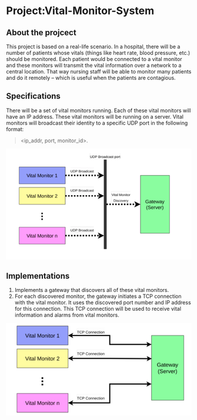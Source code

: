 # Project:Vital-Monitor-System

## About the projcect

This project is based on a real-life scenario. In a hospital, there will be a number of patients whose vitals (things like heart rate, blood pressure, etc.) should be monitored. Each patient would be connected to a vital monitor and these monitors will transmit the vital information over a network to a central location. That way nursing staff will be able to monitor many patients and do it remotely – which is useful when the patients are contagious. 

## Specifications

There will be a set of vital monitors running. Each of these vital monitors will have an IP address. These vital monitors will be running on a server. Vital monitors will broadcast their identity to a specific UDP port in the following format:
> <ip_addr, port, monitor_id>.

![Vital monitor Specification](images/img1.png "Vital monitor Specification")

## Implementations

1) Implements a gateway that discovers all of these vital monitors.
2) For each discovered monitor, the gateway initiates a TCP connection with the vital monitor. It uses the discovered port number and IP address for this connection. This TCP connection will be used to receive vital information and alarms from vital monitors.

![TCP Connection Specification](images/img2.png "TCP Connection Specification")
